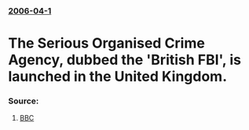 ### [2006-04-1](/news/2006/04/1/index.md)

#  The Serious Organised Crime Agency, dubbed the 'British FBI', is launched in the United Kingdom. 




### Source:

1. [BBC](http://news.bbc.co.uk/1/hi/uk/4867108.stm)
